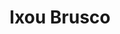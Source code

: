 ---
order: 14
thumbnail: /images/architects-and-developers/portfolio/ixou-brusco/thumbnail.jpg
title: Ixou Brusco
credit: Klotz, Minond, Hauser
slides:
  - image: /images/architects-and-developers/portfolio/ixou-brusco/slide-1.jpg
    proportion: square
  - image: /images/architects-and-developers/portfolio/ixou-brusco/slide-2.jpg
    proportion: square
  - image: /images/architects-and-developers/portfolio/ixou-brusco/slide-3.jpg
    proportion: square
  - image: /images/architects-and-developers/portfolio/ixou-brusco/slide-4.jpg
    proportion: square
---
